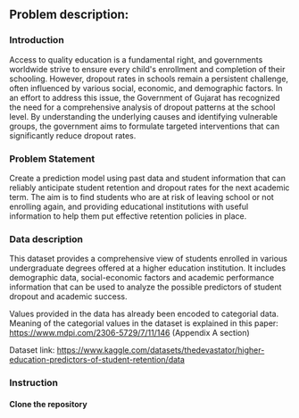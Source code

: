 ## Problem description: 

### Introduction
Access to quality education is a fundamental right, and governments worldwide strive to ensure every child's enrollment and completion of their schooling. However, dropout rates in schools remain a persistent challenge, often influenced by various social, economic, and demographic factors. In an effort to address this issue, the Government of Gujarat has recognized the need for a comprehensive analysis of dropout patterns at the school level. By understanding the underlying causes and identifying vulnerable groups, the government aims to formulate targeted interventions that can significantly reduce dropout rates.

### Problem Statement
Create a prediction model using past data and student information that can reliably anticipate student retention and dropout rates for the next academic term. The aim is to find students who are at risk of leaving school or not enrolling again, and providing educational institutions with useful information to help them put effective retention policies in place.

### Data description
This dataset provides a comprehensive view of students enrolled in various undergraduate degrees offered at a higher education institution. It includes demographic data, social-economic factors and academic performance information that can be used to analyze the possible predictors of student dropout and academic success. 

Values provided in the data has already been encoded to categorial data. Meaning of the categorial values in the dataset is explained in this paper: https://www.mdpi.com/2306-5729/7/11/146 (Appendix A section)

Dataset link: https://www.kaggle.com/datasets/thedevastator/higher-education-predictors-of-student-retention/data


### Instruction
#### Clone the repository
